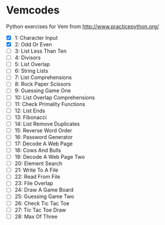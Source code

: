 # Vemcodes

Python exercises for Vem from http://www.practicepython.org/

- [X] 1: Character Input  
- [X] 2: Odd Or Even  
- [ ] 3: List Less Than Ten    
- [ ] 4: Divisors    
- [ ] 5: List Overlap    
- [ ] 6: String Lists    
- [ ] 7: List Comprehensions    
- [ ] 8: Rock Paper Scissors      
- [ ] 9: Guessing Game One      
- [ ] 10: List Overlap Comprehensions    
- [ ] 11: Check Primality Functions      
- [ ] 12: List Ends  
- [ ] 13: Fibonacci    
- [ ] 14: List Remove Duplicates    
- [ ] 15: Reverse Word Order      
- [ ] 16: Password Generator        
- [ ] 17: Decode A Web Page        
- [ ] 18: Cows And Bulls      
- [ ] 19: Decode A Web Page Two        
- [ ] 20: Element Search  
- [ ] 21: Write To A File  
- [ ] 22: Read From File  
- [ ] 23: File Overlap    
- [ ] 24: Draw A Game Board    
- [ ] 25: Guessing Game Two      
- [ ] 26: Check Tic Tac Toe    
- [ ] 27: Tic Tac Toe Draw    
- [ ] 28: Max Of Three  
